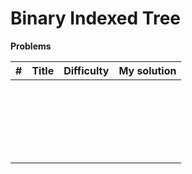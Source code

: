 # Binary Indexed Tree



**Problems**

|  #   | Title | Difficulty | My solution |
| :--: | ----- | :--------: | :---------: |
|      |       |            |             |
|      |       |            |             |
|      |       |            |             |
|      |       |            |             |
|      |       |            |             |
|      |       |            |             |
|      |       |            |             |
|      |       |            |             |
|      |       |            |             |
|      |       |            |             |
|      |       |            |             |
|      |       |            |             |
|      |       |            |             |
|      |       |            |             |
|      |       |            |             |
|      |       |            |             |
|      |       |            |             |
|      |       |            |             |
|      |       |            |             |
|      |       |            |             |
|      |       |            |             |
|      |       |            |             |

